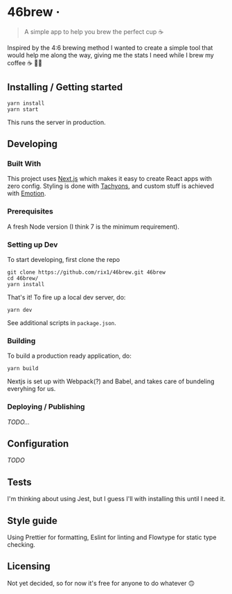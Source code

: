 <!-- ![Logo of the project](./images/logo.sample.png) -->

# 46brew &middot;
> A simple app to help you brew the perfect cup ☕️

Inspired by the 4:6 brewing method I wanted to create a simple tool that would help me along the way, giving me the stats I need while I brew my coffee ☕️ 👷‍♂️

## Installing / Getting started

```shell
yarn install
yarn start
```

This runs the server in production.

## Developing

### Built With
This project uses [Next.js](nextjs.org) which makes it easy to create React apps with zero config. Styling is done with [Tachyons](http://tachyons.io/), and custom stuff is achieved with [Emotion](https://emotion.sh/).

### Prerequisites

A fresh Node version (I think 7 is the minimum requirement).

### Setting up Dev

To start developing, first clone the repo

```shell
git clone https://github.com/rix1/46brew.git 46brew
cd 46brew/
yarn install
```

That's it! To fire up a local dev server, do: 

```shell
yarn dev
```

See additional scripts in `package.json`.

### Building

To build a production ready application, do: 

```shell
yarn build
```

Nextjs is set up with Webpack(?) and Babel, and takes care of bundeling everyhing for us.

### Deploying / Publishing

_TODO..._

<!-- give instructions on how to build and release a new version
In case there's some step you have to take that publishes this project to a
server, this is the right time to state it.

```shell
packagemanager deploy your-project -s server.com -u username -p password
```

And again you'd need to tell what the previous code actually does. -->


## Configuration

<!-- Here you should write what are all of the configurations a user can enter when
using the project. -->

_TODO_

## Tests

I'm thinking about using Jest, but I guess I'll with installing this until I need it.

## Style guide

Using Prettier for formatting, Eslint for linting and Flowtype for static type checking.


## Licensing

Not yet decided, so for now it's free for anyone to do whatever 🙃
